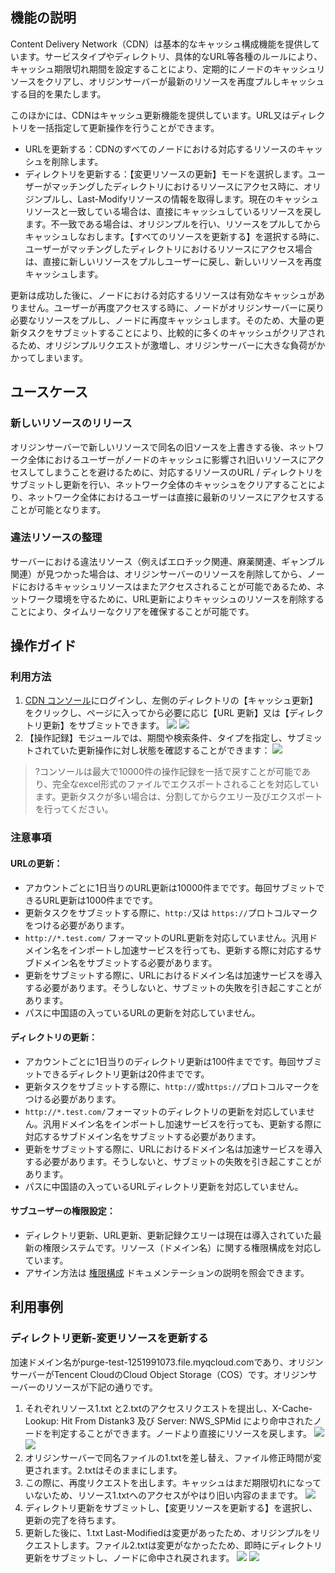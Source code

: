 ## 機能の説明
Content Delivery Network（CDN）は基本的なキャッシュ構成機能を提供しています。サービスタイプやディレクトリ、具体的なURL等各種のルールにより、キャッシュ期限切れ期間を設定することにより、定期的にノードのキャッシュリソースをクリアし、オリジンサーバーが最新のリソースを再度プルしキャッシュする目的を果たします。

このほかには、CDNはキャッシュ更新機能を提供しています。URL又はディレクトリを一括指定して更新操作を行うことができます。
- URLを更新する：CDNのすべてのノードにおける対応するリソースのキャッシュを削除します。
- ディレクトリを更新する：【変更リソースの更新】モードを選択します。ユーザーがマッチングしたディレクトリにおけるリソースにアクセス時に、オリジンプルし、Last-Modifyリソースの情報を取得します。現在のキャッシュリソースと一致している場合は、直接にキャッシュしているリソースを戻します。不一致である場合は、オリジンプルを行い、リソースをプルしてからキャッシュしなおします。【すべてのリソースを更新する】を選択する時に、ユーザーがマッチングしたディレクトリにおけるリソースにアクセス場合は、直接に新しいリソースをプルしユーザーに戻し、新しいリソースを再度キャッシュします。

更新は成功した後に、ノードにおける対応するリソースは有効なキャッシュがありません。ユーザーが再度アクセスする時に、ノードがオリジンサーバーに戻り必要なリソースをプルし、ノードに再度キャッシュします。そのため、大量の更新タスクをサブミットすることにより、比較的に多くのキャッシュがクリアされるため、オリジンプルリクエストが激増し、オリジンサーバーに大きな負荷がかかってしまいます。

## ユースケース
### 新しいリソースのリリース
オリジンサーバーで新しいリソースで同名の旧ソースを上書きする後、ネットワーク全体におけるユーザーがノードのキャッシュに影響され旧いリソースにアクセスしてしまうことを避けるために、対応するリソースのURL / ディレクトリをサブミットし更新を行い、ネットワーク全体のキャッシュをクリアすることにより、ネットワーク全体におけるユーザーは直接に最新のリソースにアクセスすることが可能となります。

### 違法リソースの整理
サーバーにおける違法リソース（例えばエロチック関連、麻薬関連、ギャンブル関連）が見つかった場合は、オリジンサーバーのリソースを削除してから、ノードにおけるキャッシュリソースはまたアクセスされることが可能であるため、ネットワーク環境を守るために、URL更新によりキャッシュのリソースを削除することにより、タイムリーなクリアを確保することが可能です。

## 操作ガイド
### 利用方法
1.  [CDN コンソール](https://console.cloud.tencent.com/cdn)にログインし、左側のディレクトリの【キャッシュ更新】をクリックし、ページに入ってから必要に応じ【URL 更新】又は【ディレクトリ更新】をサブミットできます。
![](https://main.qcloudimg.com/raw/5e86a9b882255155dbdfcbb8afbe2eff.jpg)
![](https://main.qcloudimg.com/raw/f132ce7a7b23a8d1e1d4019a8aee8f12.jpg)
2. 【操作記録】モジュールでは、期間や検索条件、タイプを指定し、サブミットされていた更新操作に対し状態を確認することができます：
![](https://main.qcloudimg.com/raw/23e7bbf27b30f84ca275810866cecf77.jpg)
>?コンソールは最大で10000件の操作記録を一括で戻すことが可能であり、完全なexcel形式のファイルでエクスポートされることを対応しています。更新タスクが多い場合は、分割してからクエリー及びエクスポートを行ってください。

### 注意事項
#### URLの更新：
- アカウントごとに1日当りのURL更新は10000件までです。毎回サブミットできるURL更新は1000件までです。
- 更新タスクをサブミットする際に、`http:/`又は `https://`プロトコルマークをつける必要があります。
- `http://*.test.com/` フォーマットのURL更新を対応していません。汎用ドメイン名をインポートし加速サービスを行っても、更新する際に対応するサブドメイン名をサブミットする必要があります。
- 更新をサブミットする際に、URLにおけるドメイン名は加速サービスを導入する必要があります。そうしないと、サブミットの失敗を引き起こすことがあります。
- パスに中国語の入っているURLの更新を対応していません。

#### ディレクトリの更新：
- アカウントごとに1日当りのディレクトリ更新は100件までです。毎回サブミットできるディレクトリ更新は20件までです。
- 更新タスクをサブミットする際に、`http://`或`https://`プロトコルマークをつける必要があります。
- `http://*.test.com/`フォーマットのディレクトリの更新を対応していません。汎用ドメイン名をインポートし加速サービスを行っても、更新する際に対応するサブドメイン名をサブミットする必要があります。
- 更新をサブミットする際に、URLにおけるドメイン名は加速サービスを導入する必要があります。そうしないと、サブミットの失敗を引き起こすことがあります。
- パスに中国語の入っているURLディレクトリ更新を対応していません。

#### サブユーザーの権限設定：
- ディレクトリ更新、URL更新、更新記録クエリーは現在は導入されていた最新の権限システムです。リソース（ドメイン名）に関する権限構成を対応しています。
- アサイン方法は [権限構成](https://intl.cloud.tencent.com/document/product/228/12722) ドキュメンテーションの説明を照会できます。

## 利用事例
### ディレクトリ更新-変更リソースを更新する
加速ドメイン名がpurge-test-1251991073.file.myqcloud.comであり、オリジンサーバーがTencent CloudのCloud Object Storage（COS）です。オリジンサーバーのリソースが下記の通りです。
1. それぞれリソース1.txt と2.txtのアクセスリクエストを提出し、X-Cache-Lookup: Hit From Distank3 及び Server: NWS_SPMid により命中されたノードを判定することができます。ノードより直接にリソースを戻します。
![](https://main.qcloudimg.com/raw/8e5e1d55743f83340b6801942011a951.jpg)
![](https://main.qcloudimg.com/raw/dc50a49f1177c0a671c0f10f874b0a0b.jpg)
2. オリジンサーバーで同名ファイルの1.txtを差し替え、ファイル修正時間が変更されます。2.txtはそのままにします。
3. この際に、再度リクエストを出します。キャッシュはまだ期限切れになっていないため、リソース1.txtへのアクセスがやはり旧い内容のままです。
![](https://main.qcloudimg.com/raw/f08fcfe681ff6684ef9ebf96d7a7b5ab.jpg)
4. ディレクトリ更新をサブミットし、【変更リソースを更新する】を選択し、更新の完了を待ちます。
5. 更新した後に、1.txt Last-Modifiedは変更があったため、オリジンプルをリクエストします。ファイル2.txtは変更がなかったため、即時にディレクトリ更新をサブミットし、ノードに命中され戻されます。
![](https://main.qcloudimg.com/raw/d1e83b5357fc878d6f1df56f0f1cd84b.jpg)
![](https://main.qcloudimg.com/raw/29e68b2f6207731a689e9c11ee1bf849.jpg)

